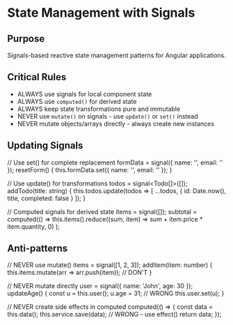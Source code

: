 # State Management with Signals

## Purpose
Signals-based reactive state management patterns for Angular applications.

## Critical Rules

- ALWAYS use signals for local component state
- ALWAYS use `computed()` for derived state
- ALWAYS keep state transformations pure and immutable
- NEVER use `mutate()` on signals - use `update()` or `set()` instead
- NEVER mutate objects/arrays directly - always create new instances

## Updating Signals

<pattern context="signal-updates">
// Use set() for complete replacement
formData = signal({ name: '', email: '' });
resetForm() {
  this.formData.set({ name: '', email: '' });
}

// Use update() for transformations
todos = signal<Todo[]>([]);
addTodo(title: string) {
  this.todos.update(todos => [
    ...todos,
    { id: Date.now(), title, completed: false }
  ]);
}
</pattern>

<pattern context="computed-signals">
// Computed signals for derived state
items = signal<CartItem[]>([]);
subtotal = computed(() =>
  this.items().reduce((sum, item) => sum + item.price * item.quantity, 0)
);
</pattern>

## Anti-patterns

<avoid>
// NEVER use mutate()
items = signal([1, 2, 3]);
addItem(item: number) {
  this.items.mutate(arr => arr.push(item)); // DON'T
}

// NEVER mutate directly
user = signal({ name: 'John', age: 30 });
updateAge() {
  const u = this.user();
  u.age = 31; // WRONG
  this.user.set(u);
}

// NEVER create side effects in computed
computed(() => {
  const data = this.data();
  this.service.save(data); // WRONG - use effect()
  return data;
});
</avoid>
